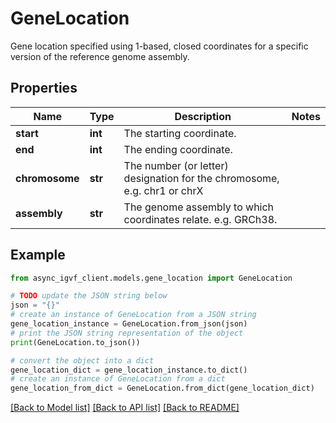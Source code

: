 # GeneLocation

Gene location specified using 1-based, closed coordinates for a specific version of the reference genome assembly.

## Properties

Name | Type | Description | Notes
------------ | ------------- | ------------- | -------------
**start** | **int** | The starting coordinate. | 
**end** | **int** | The ending coordinate. | 
**chromosome** | **str** | The number (or letter) designation for the chromosome, e.g. chr1 or chrX | 
**assembly** | **str** | The genome assembly to which coordinates relate. e.g. GRCh38. | 

## Example

```python
from async_igvf_client.models.gene_location import GeneLocation

# TODO update the JSON string below
json = "{}"
# create an instance of GeneLocation from a JSON string
gene_location_instance = GeneLocation.from_json(json)
# print the JSON string representation of the object
print(GeneLocation.to_json())

# convert the object into a dict
gene_location_dict = gene_location_instance.to_dict()
# create an instance of GeneLocation from a dict
gene_location_from_dict = GeneLocation.from_dict(gene_location_dict)
```
[[Back to Model list]](../README.md#documentation-for-models) [[Back to API list]](../README.md#documentation-for-api-endpoints) [[Back to README]](../README.md)


